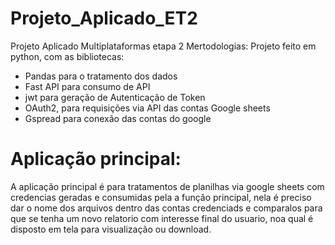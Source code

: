 # Projeto_Aplicado_ET2
Projeto Aplicado Multiplataformas etapa 2
Mertodologias:
Projeto feito em python, com as bibliotecas:
- Pandas para o tratamento dos dados
- Fast API para consumo de API
- jwt para geração de Autenticação de Token
- OAuth2, para requisições via API das contas Google sheets
- Gspread para conexão das contas do google

# Aplicação principal:
A aplicação principal é para tratamentos de planilhas via google sheets com credencias geradas e consumidas pela a função principal, nela é preciso dar o nome dos arquivos dentro das contas credenciads e comparalos para que se tenha um novo relatorio com interesse final do usuario, noa qual é disposto em tela para visualização ou download.


